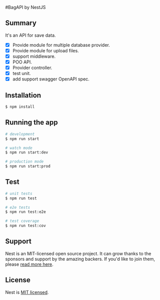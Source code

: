 #BagAPI by NestJS

## Summary

It's an API for save data. 

- [x] Provide module for multiple database provider.
- [x] Provide module for upload files.
- [x] support middleware.
- [x] POO API.
- [x] Provider controller.
- [x] test unit.
- [x] add support swagger OpenAPI spec.

## Installation

```bash
$ npm install
```

## Running the app

```bash
# development
$ npm run start

# watch mode
$ npm run start:dev

# production mode
$ npm run start:prod
```

## Test

```bash
# unit tests
$ npm run test

# e2e tests
$ npm run test:e2e

# test coverage
$ npm run test:cov
```

## Support

Nest is an MIT-licensed open source project. It can grow thanks to the sponsors and support by the amazing backers. If you'd like to join them, please [read more here](https://docs.nestjs.com/support).


## License

Nest is [MIT licensed](LICENSE).
